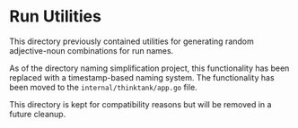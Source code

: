 # Run Utilities

This directory previously contained utilities for generating random adjective-noun combinations for run names.

As of the directory naming simplification project, this functionality has been replaced with a timestamp-based naming system. The functionality has been moved to the `internal/thinktank/app.go` file.

This directory is kept for compatibility reasons but will be removed in a future cleanup.
